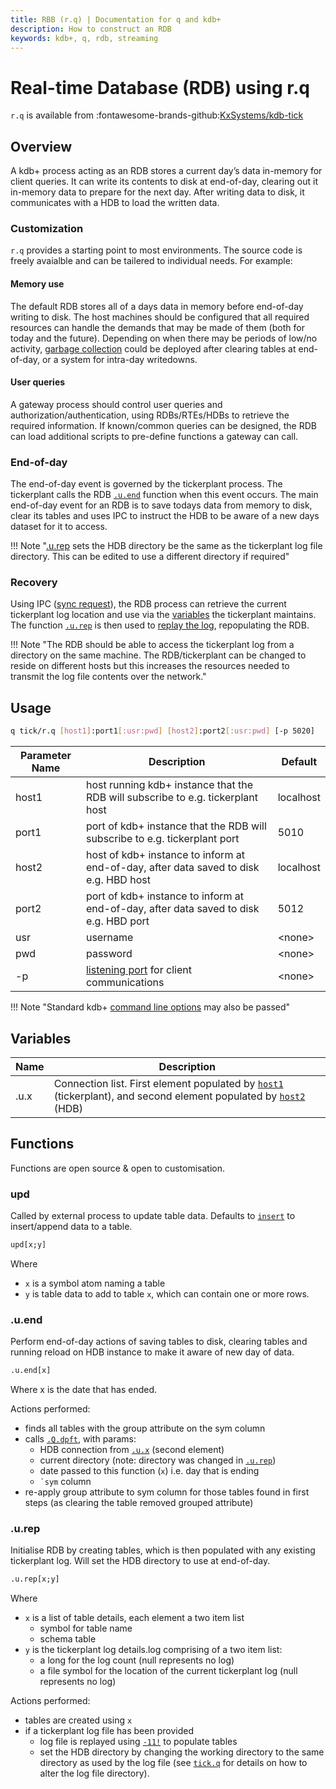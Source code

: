 ```yaml
---
title: RBB (r.q) | Documentation for q and kdb+
description: How to construct an RDB
keywords: kdb+, q, rdb, streaming
---
```

# Real-time Database (RDB) using r.q

`r.q` is available from :fontawesome-brands-github:[KxSystems/kdb-tick](https://github.com/KxSystems/kdb-tick)

## Overview

A kdb+ process acting as an RDB stores a current day’s data in-memory for client queries.
It can write its contents to disk at end-of-day, clearing out it in-memory data to prepare for the next day.
After writing data to disk, it communicates with a HDB to load the written data.

### Customization

`r.q` provides a starting point to most environments. The source code is freely avaialble and can be tailered to individual needs. For example:

#### Memory use

The default RDB stores all of a days data in memory before end-of-day writing to disk. The host machines should be configured that all required resources 
can handle the demands that may be made of them (both for today and the future).
Depending on when there may be periods of low/no activity, [garbage collection](../ref/dotq.md#gc-garbage-collect) could be deployed after clearing tables at end-of-day, or a system for intra-day writedowns.

#### User queries

A gateway process should control user queries and authorization/authentication, using RDBs/RTEs/HDBs to retrieve the required information.
If known/common queries can be designed, the RDB can load additional scripts to pre-define functions a gateway can call.

### End-of-day

The end-of-day event is governed by the tickerplant process. The tickerplant calls the RDB [`.u.end`](#uend) function when this event occurs.
The main end-of-day event for an RDB is to save todays data from memory to disk, clear its tables and uses IPC to instruct the HDB to be aware of a new days dataset for it to access.

!!! Note "[.u.rep](#urep) sets the HDB directory be the same as the tickerplant log file directory. This can be edited to use a different directory if required"

### Recovery

Using IPC ([sync request](../basics/ipc.md#sync-request-get)), the RDB process can retrieve the current tickerplant log location and use via the [variables](tickq.md#variables) the tickerplant maintains.
The function [`.u.rep`](#urep) is then used to [replay the log](../kb/logging.md#replaying-log-files), repopulating the RDB.

!!! Note "The RDB should be able to access the tickerplant log from a directory on the same machine. The RDB/tickerplant can be changed to reside on different hosts but this increases the resources needed to transmit the log file contents over the network."

## Usage

```bash
q tick/r.q [host1]:port1[:usr:pwd] [host2]:port2[:usr:pwd] [-p 5020]
```

| Parameter Name | Description | Default |
| ---- | ---- | --- |
| host1 | host running kdb+ instance that the RDB will subscribe to e.g. tickerplant host | localhost |
| port1 | port of kdb+ instance that the RDB will subscribe to  e.g. tickerplant port | 5010 |
| host2 | host of kdb+ instance to inform at end-of-day, after data saved to disk  e.g. HBD host | localhost |
| port2 | port of kdb+ instance to inform at end-of-day, after data saved to disk  e.g. HBD port | 5012 |
| usr   | username | &lt;none&gt; |
| pwd   | password | &lt;none&gt; |
| -p    | [listening port](../basics/cmdline.md#-p-listening-port) for client communications | &lt;none&gt; |

!!! Note "Standard kdb+ [command line options](../basics/cmdline.md) may also be passed"

## Variables

| Name | Description |
| ---- | ---- |
| .u.x | Connection list. First element populated by [`host1`](#usage) (tickerplant), and second element populated by [`host2`](#usage) (HDB) |

## Functions

Functions are open source & open to customisation.

### upd

Called by external process to update table data. Defaults to [`insert`](../ref/insert.md) to insert/append data to a table.

```q
upd[x;y]
```
Where

* `x` is a symbol atom naming a table
* `y` is table data to add to table `x`, which can contain one or more rows.

### .u.end

Perform end-of-day actions of saving tables to disk, clearing tables and running reload on HDB instance to make it aware of new day of data.

```q
.u.end[x]
```
Where x is the date that has ended.

Actions performed:

* finds all tables with the group attribute on the sym column
* calls [`.Q.dpft`](../ref/dotq.md#hdpf-save-tables), with params: 
    * HDB connection from [`.u.x`](#variables) (second element)
    * current directory (note: directory was changed in [`.u.rep`](#urep))
    * date passed to this function (`x`) i.e. day that is ending
    * `` `sym `` column
* re-apply group attribute to sym column for those tables found in first steps (as clearing the table removed grouped attribute)

### .u.rep

Initialise RDB by creating tables, which is then populated with any existing tickerplant log. Will set the HDB directory to use at end-of-day.

```q
.u.rep[x;y]
```
Where

* `x` is a list of table details, each element a two item list
    * symbol for table name
    * schema table
* `y` is the tickerplant log details.log comprising of a two item list:
    * a long for the log count (null represents no log)
    * a file symbol for the location of the current tickerplant log (null represents no log)

Actions performed:

* tables are created using `x`
* if a tickerplant log file has been provided
    * log file is replayed using [`-11!`](../basics/internal.md#-11-streaming-execute) to populate tables
    * set the HDB directory by changing the working directory to the same directory as used by the log file (see [`tick.q`](tickq.md#usage) for details on how to alter the log file directory).

